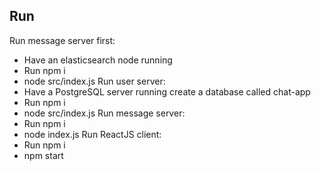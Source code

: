 ## Run
Run message server first:
- Have an elasticsearch node running
- Run npm i
- node src/index.js
Run user server:
- Have a PostgreSQL server running create a database called chat-app
- Run npm i
- node src/index.js
Run message server:
- Run npm i
- node index.js
Run ReactJS client:
- Run npm i
- npm start
